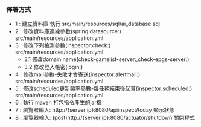 ### 佈署方式
- 1 : 建立資料庫 
      執行 src/main/resources/sql/ai_database.sql     
- 2 : 修改資料庫連線參數(spring:datasource:)
      src/main/resources/application.yml 
- 3 : 修改下列檢測參數(inspector:check:)
      src/main/resources/application.yml 
	* 3.1 修改domain name(check-gamelist-server:,check-epgs-server:)
	* 3.2 修改登入帳密(login:)      
- 4 : 修改mail參數-失敗才會寄送(inspector:alertmail:)
      src/main/resources/application.yml
- 5 : 修改scheduled更新頻率參數-每任務結束後起算(inspector:scheduled:)
      src/main/resources/application.yml     
- 6 : 執行 maven 打包指令產生的jar檔
- 7 : 瀏覽器輸入: http://{server ip}:8080/apiinspect/today 顯示狀態     
- 8 : 瀏覽器輸入: (post)http://{server ip}:8080/actuator/shutdown 關閉程式

